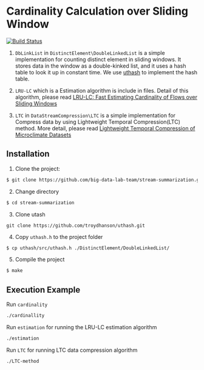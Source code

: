 # Cardinality Calculation over Sliding Window

[![Build Status](https://travis-ci.org/big-data-lab-team/stream-summarization.svg?branch=master)](https://travis-ci.org/big-data-lab-team/stream-summarization)

1. `DbLinkList` in `DistinctElement\DoubleLinkedList` is a simple implementation for counting distinct element in sliding windows.
It stores data in the window as a double-kinked list,
and it uses a hash table to look it up in constant time. We use
[uthash](https://troydhanson.github.io/uthash)
to implement the hash table.

2. `LRU-LC` which is a Estimation algorithm is include in  files. 
Detail of this algorithm, please read [LRU-LC: Fast Estimating Cardinality of Flows over Sliding Windows](https://www.jstage.jst.go.jp/article/transinf/E99.D/10/E99.D_2015EDL8263/_pdf)

3. `LTC` in `DataStreamCompression\LTC` is a simple implementation for Compress data by using Lightweight Temporal Compression(LTC) method.
More detail, please read [Lightweight Temporal Compression of Microclimate Datasets](https://escholarship.org/uc/item/6zg2n1rh)

## Installation

1. Clone the project:
``` bash
$ git clone https://github.com/big-data-lab-team/stream-summarization.git
```

2. Change directory
``` bash
$ cd stream-summarization
```

3. Clone utash
```git
git clone https://github.com/troydhanson/uthash.git
```

4. Copy `uthash.h` to the project folder
```bash
$ cp uthash/src/uthash.h ./DistinctElement/DoubleLinkedList/
```

5. Compile the project 
``` bash
$ make
```

## Execution Example

Run `cardinality`
``` bash
./cardinallity
```
Run `estimation` for running the LRU-LC estimation algorithm
``` bash
./estimation
```
Run `LTC` for running LTC data compression algorithm
```bash
./LTC-method
```

